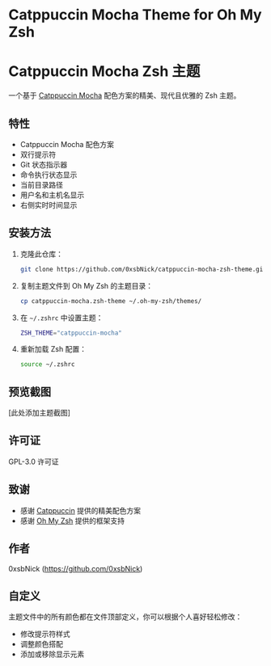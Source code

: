 # Catppuccin Mocha Theme for Oh My Zsh

# Catppuccin Mocha Zsh 主题

一个基于 [Catppuccin Mocha](https://github.com/catppuccin/catppuccin) 配色方案的精美、现代且优雅的 Zsh 主题。

## 特性

- Catppuccin Mocha 配色方案
- 双行提示符
- Git 状态指示器
- 命令执行状态显示
- 当前目录路径
- 用户名和主机名显示
- 右侧实时时间显示

## 安装方法

1. 克隆此仓库：
   ```bash
   git clone https://github.com/0xsbNick/catppuccin-mocha-zsh-theme.git
   ```

2. 复制主题文件到 Oh My Zsh 的主题目录：
   ```bash
   cp catppuccin-mocha.zsh-theme ~/.oh-my-zsh/themes/
   ```

3. 在 `~/.zshrc` 中设置主题：
   ```bash
   ZSH_THEME="catppuccin-mocha"
   ```

4. 重新加载 Zsh 配置：
   ```bash
   source ~/.zshrc
   ```

## 预览截图

[此处添加主题截图]

## 许可证

GPL-3.0 许可证

## 致谢

- 感谢 [Catppuccin](https://github.com/catppuccin/catppuccin) 提供的精美配色方案
- 感谢 [Oh My Zsh](https://ohmyz.sh/) 提供的框架支持

## 作者

0xsbNick (https://github.com/0xsbNick)



## 自定义

主题文件中的所有颜色都在文件顶部定义，你可以根据个人喜好轻松修改：

- 修改提示符样式
- 调整颜色搭配
- 添加或移除显示元素
